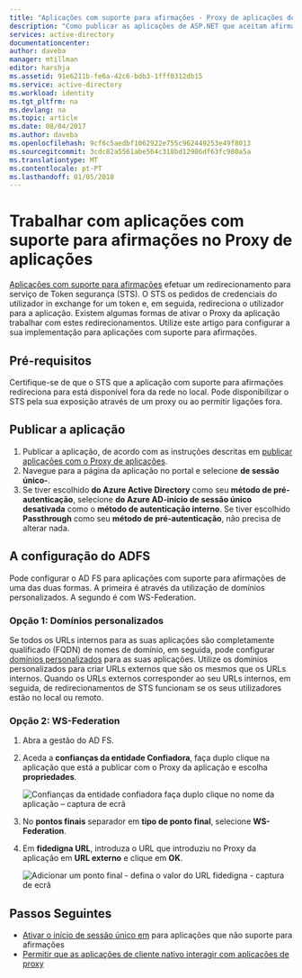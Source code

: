 ```yaml
---
title: "Aplicações com suporte para afirmações - Proxy de aplicações do Azure AD | Microsoft Docs"
description: "Como publicar as aplicações de ASP.NET que aceitam afirmações do ADFS para proteger o acesso remoto, os utilizadores no local."
services: active-directory
documentationcenter: 
author: daveba
manager: mtillman
editor: harshja
ms.assetid: 91e6211b-fe6a-42c6-bdb3-1fff0312db15
ms.service: active-directory
ms.workload: identity
ms.tgt_pltfrm: na
ms.devlang: na
ms.topic: article
ms.date: 08/04/2017
ms.author: daveba
ms.openlocfilehash: 9cf6c5aedbf1062922e755c962449253e49f8013
ms.sourcegitcommit: 3cdc82a5561abe564c318bd12986df63fc980a5a
ms.translationtype: MT
ms.contentlocale: pt-PT
ms.lasthandoff: 01/05/2018
---
```

# <a name="working-with-claims-aware-apps-in-application-proxy"></a>Trabalhar com aplicações com suporte para afirmações no Proxy de aplicações
[Aplicações com suporte para afirmações](https://msdn.microsoft.com/library/windows/desktop/bb736227.aspx) efetuar um redirecionamento para serviço de Token segurança (STS). O STS os pedidos de credenciais do utilizador in exchange for um token e, em seguida, redireciona o utilizador para a aplicação. Existem algumas formas de ativar o Proxy da aplicação trabalhar com estes redirecionamentos. Utilize este artigo para configurar a sua implementação para aplicações com suporte para afirmações. 

## <a name="prerequisites"></a>Pré-requisitos
Certifique-se de que o STS que a aplicação com suporte para afirmações redireciona para está disponível fora da rede no local. Pode disponibilizar o STS pela sua exposição através de um proxy ou ao permitir ligações fora. 

## <a name="publish-your-application"></a>Publicar a aplicação

1. Publicar a aplicação, de acordo com as instruções descritas em [publicar aplicações com o Proxy de aplicações](application-proxy-publish-azure-portal.md).
2. Navegue para a página da aplicação no portal e selecione **de sessão único-**.
3. Se tiver escolhido **do Azure Active Directory** como seu **método de pré-autenticação**, selecione **do Azure AD-início de sessão único desativada** como o **método de autenticação interno**. Se tiver escolhido **Passthrough** como seu **método de pré-autenticação**, não precisa de alterar nada.

## <a name="configure-adfs"></a>A configuração do ADFS

Pode configurar o AD FS para aplicações com suporte para afirmações de uma das duas formas. A primeira é através da utilização de domínios personalizados. A segundo é com WS-Federation. 

### <a name="option-1-custom-domains"></a>Opção 1: Domínios personalizados

Se todos os URLs internos para as suas aplicações são completamente qualificado (FQDN) de nomes de domínio, em seguida, pode configurar [domínios personalizados](active-directory-application-proxy-custom-domains.md) para as suas aplicações. Utilize os domínios personalizados para criar URLs externos que são os mesmos que os URLs internos. Quando os URLs externos corresponder ao seu URLs internos, em seguida, de redirecionamentos de STS funcionam se os seus utilizadores estão no local ou remoto. 

### <a name="option-2-ws-federation"></a>Opção 2: WS-Federation

1. Abra a gestão do AD FS.
2. Aceda a **confianças da entidade Confiadora**, faça duplo clique na aplicação que está a publicar com o Proxy da aplicação e escolha **propriedades**.  

   ![Confianças da entidade confiadora faça duplo clique no nome da aplicação – captura de ecrã](./media/active-directory-application-proxy-claims-aware-apps/appproxyrelyingpartytrust.png)  

3. No **pontos finais** separador em **tipo de ponto final**, selecione **WS-Federation**.
4. Em **fidedigna URL**, introduza o URL que introduziu no Proxy da aplicação em **URL externo** e clique em **OK**.  

   ![Adicionar um ponto final - defina o valor do URL fidedigna - captura de ecrã](./media/active-directory-application-proxy-claims-aware-apps/appproxyendpointtrustedurl.png)  

## <a name="next-steps"></a>Passos Seguintes
* [Ativar o início de sessão único em](application-proxy-sso-overview.md) para aplicações que não suporte para afirmações
* [Permitir que as aplicações de cliente nativo interagir com aplicações de proxy](active-directory-application-proxy-native-client.md)


